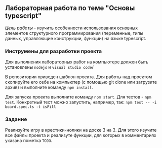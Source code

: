 ## Лабораторная работа по теме "Основы typescript"

*Цель работы* - изучить особенности использования основных элементов структурного программирования (переменные, типы данных, управляющие конструкции, функции) на языке typescript.

### Инструмены для разработки проекта

Для выполнения лабораторных работ на компьютере должен быть установлены ```nodejs``` и ```visual studio code```/

В репозитории приведен шаблон проекта. Для работы над проектом скопируйте его себе на компьютер (с помощью git clone или загрузите архив) и выполните команду ```npm install```.

Для запуска проекта выполните команду ```npm start```. Для тестов - ```npm test```. Конкретный тест можно запустить, например, так: ```npm test -- -i board.spec.ts -t isFill```

### Задание

Реализуйте игру в крестики-нолики на доске 3 на 3. Для этого изучите все файлы проекта и реализуте функции, для которых в комментариях указана пометка ```TODO```.